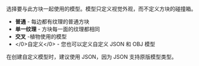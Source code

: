 选择要与此方块一起使用的模型。模型只定义视觉外观，而不定义方块的碰撞箱。

* **普通** - 每边都有纹理的普通方块
* **单一纹理** - 方块每一面的纹理都相同
* **交叉** -植物使用的模型
* </0>自定义</0> - 您也可以定义自定义 JSON 和 OBJ 模型

在创建自定义模型时，建议使用 JSON，因为 JSON 支持原版模型类型。